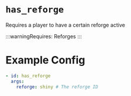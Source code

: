 # `has_reforge`

Requires a player to have a certain reforge active


:::warningRequires:
Reforges
:::

# Example Config
```yaml
- id: has_reforge
  args:
    reforge: shiny # The reforge ID
```
